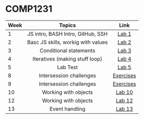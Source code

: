 # COMP1231

| Week          | Topics                            | Link                    |
| ------------- |:---------------------------------:|:-----------------------:|
| 1             | JS intro, BASH Intro, GitHub, SSH | [Lab 1](./labs/week-01) |
| 2             | Basc JS skills, workig with values| [Lab 2](./labs/week-02) |
| 3             | Conditional statements            | [Lab 3](./labs/week-03) |
| 4             | Iteratives (making stuff loop)    | [Lab 4](./labs/week-04/)|
| 5             | Lab Test                          | [Lab 5](./labs/week-05/test) |
| 8             | Intersession challenges           | [Exercises](./labs/week-08/) |
| 9             | Intersession challenges           | [Exercises](./labs/week-09/) |
| 10            | Working with objects              | [Lab 10](./labs/week-10/)
| 12            | Working with objects              | [Lab 12](./labs/week-12/)
| 13            | Event handling                    | [Lab 13](./labs/week-13/)
